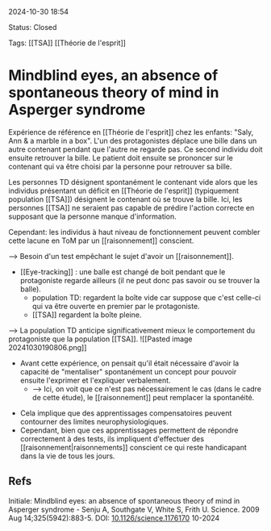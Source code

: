 2024-10-30 18:54

Status: Closed

Tags: [[TSA]] [[Théorie de l'esprit]] 

# Mindblind eyes, an absence of spontaneous theory of mind in Asperger syndrome

Expérience de référence en [[Théorie de l'esprit]] chez les enfants: "Saly, Ann & a marble in a box". L'un des protagonistes déplace une bille dans un autre contenant pendant que l'autre ne regarde pas. Ce second individu doit ensuite retrouver la bille. Le patient doit ensuite se prononcer sur le contenant qui va être choisi par la personne pour retrouver sa bille.

Les personnes TD désignent spontanément le contenant vide alors que les individus présentant un déficit en [[Théorie de l'esprit]] (typiquement population [[TSA]]) désignent le contenant où se trouve la bille. Ici, les personnes [[TSA]] ne seraient pas capable de prédire l'action correcte en supposant que la personne manque d'information.

Cependant: les individus à haut niveau de fonctionnement peuvent combler cette lacune en ToM par un [[raisonnement]] conscient. 

--> Besoin d'un test empêchant le sujet d'avoir un [[raisonnement]].
* [[Eye-tracking]] : une balle est changé de boit pendant que le protagoniste regarde ailleurs (il ne peut donc pas savoir ou se trouver la balle).
	* population TD: regardent la boîte vide car suppose que c'est celle-ci qui va être ouverte en premier par le protagoniste. 
	* [[TSA]] regardent la boîte pleine. 

--> La population TD anticipe significativement mieux le comportement du protagoniste que la population [[TSA]].
![[Pasted image 20241030190806.png]]

- Avant cette expérience, on pensait qu'il était nécessaire d'avoir la capacité de "mentaliser" spontanément un concept pour pouvoir ensuite l'exprimer et l'expliquer verbalement.
	- --> Ici, on voit que ce n'est pas nécessairement le cas (dans le cadre de cette étude), le [[raisonnement]] peut remplacer la spontanéité.
* Cela implique que des apprentissages compensatoires peuvent contourner des limites neurophysiologiques.
* Cependant, bien que ces apprentissages permettent de répondre correctement à des tests, ils impliquent d'effectuer des [[raisonnement|raisonnements]] conscient ce qui reste handicapant dans la vie de tous les jours. 
## Refs

Initiale:
Mindblind eyes: an absence of spontaneous theory of mind in Asperger syndrome - Senju A, Southgate V, White S, Frith U.  Science. 2009 Aug 14;325(5942):883-5. DOI: [10.1126/science.1176170](https://doi.org/10.1126/science.1176170) 10-2024